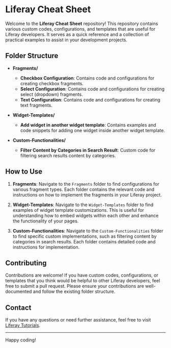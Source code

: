 # Liferay Cheat Sheet

Welcome to the **Liferay Cheat Sheet** repository! This repository contains various custom codes, configurations, and templates that are useful for Liferay developers. It serves as a quick reference and a collection of practical examples to assist in your development projects.

## Folder Structure

- **Fragments/**
  - **Checkbox Configuration**: Contains code and configurations for creating checkbox fragments.
  - **Select Configuration**: Contains code and configurations for creating select (dropdown) fragments.
  - **Text Configuration**: Contains code and configurations for creating text fragments.

- **Widget-Templates/**
  - **Add widget in another widget template**: Contains examples and code snippets for adding one widget inside another widget template.

- **Custom-Functionalities/**
  - **Filter Content by Categories in Search Result**: Custom code for filtering search results content by categories.

## How to Use

1. **Fragments**: Navigate to the `Fragments` folder to find configurations for various fragment types. Each folder contains the relevant code and instructions on how to implement the fragments in your Liferay project.
   
2. **Widget-Templates**: Navigate to the `Widget-Templates` folder to find examples of widget template customizations. This is useful for understanding how to embed widgets within each other and enhance the functionality of your pages.

3. **Custom-Functionalities**: Navigate to the `Custom-Functionalities` folder to find specific custom implementations, such as filtering content by categories in search results. Each folder contains detailed code and instructions for implementation.

## Contributing

Contributions are welcome! If you have custom codes, configurations, or templates that you think would be helpful to other Liferay developers, feel free to submit a pull request. Please ensure your contributions are well-documented and follow the existing folder structure.

## Contact

If you have any questions or need further assistance, feel free to visit [Liferay Tutorials](https://learnliferay.com).

---

Happy coding!
